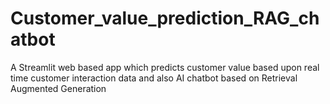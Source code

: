 # Customer_value_prediction_RAG_chatbot
A Streamlit web based app which predicts customer value based upon real time customer interaction data and also AI chatbot based on Retrieval Augmented Generation
